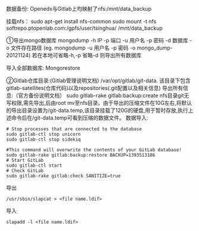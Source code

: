 数据备份:
Openedx与Gitlab上均映射了nfs:/mnt/data_backup

挂载nfs：
sudo apt-get install nfs-common
sudo mount -t nfs softrepo.ptopenlab.com:/gpfs/user/tsinghua/ /mnt/data_backup

①导出mongo数据库
mongodump -h IP -p 端口 -u 用户名 -p 密码 -d 数据库 -o 文件存在路径
(eg. mongodump -u 用户名 -p 密码 -o mongo_dump-20121124)
若在本地可省略-h,-p
省略-d 则导出所有数据库

导入全部数据库:
Mongorestore <path of dump file>

②Gitlab仓库目录:(Gitlab管理说明文档)
/var/opt/gitlab/git-data.
该目录下包含gitlab-satellites(仓库代码)以及repositories(.git配置以及相关信息)
导出所有信息:（官方备份说明文档）
sudo gitlab-rake gitlab:backup:create
nfs目录git无写权限,需先导出,后由root mv至nfs目录。由于导出的压缩文件在10G左右,将默认的导出目录设置为/git-data.temp,该目录挂载了120G的硬盘,用于暂时存放,执行上述命令后在/git-data.temp可看到压缩的数据文件。
数据导入:

    # Stop processes that are connected to the database
    sudo gitlab-ctl stop unicorn
    sudo gitlab-ctl stop sidekiq

    #This command will overwrite the contents of your GitLab database!
    sudo gitlab-rake gitlab:backup:restore BACKUP=1393513186
    # Start GitLab
    sudo gitlab-ctl start
    # Check GitLab
    sudo gitlab-rake gitlab:check SANITIZE=true

导出

    /usr/sbin/slapcat > <file name.ldif>
    
导入

    slapadd -l <file name.ldif>
